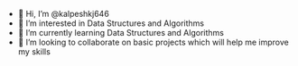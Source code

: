 - 👋 Hi, I’m @kalpeshkj646
- 👀 I’m interested in Data Structures and Algorithms
- 🌱 I’m currently learning Data Structures and Algorithms
- 💞️ I’m looking to collaborate on basic projects which will help me improve my skills

<!---
kalpeshkj646/kalpeshkj646 is a ✨ special ✨ repository because its `README.md` (this file) appears on your GitHub profile.
You can click the Preview link to take a look at your changes.
--->

